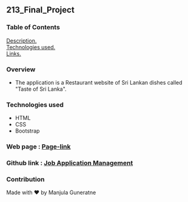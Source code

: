 ## 213_Final_Project

### Table of Contents
[ Description. ](#overview) <br />
[ Technologies used. ](#tech) <br />
[ Links. ](#links)

<a name="overview"></a>
### Overview

* The application is a Restaurant website of Sri Lankan dishes called "Taste of Sri Lanka".
   
<a name="tech"></a>
### Technologies used

* HTML
* CSS
* Bootstrap

<a name="links"></a>
### Web page : [Page-link](http://studentweb.cencol.ca/mgunera1/213_Final_Project/index.html)
### Github link : [Job Application Management](https://github.com/manjula-guneratne/213_Final_Project)

### Contribution
Made with ❤️ by Manjula Guneratne
